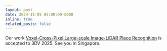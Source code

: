 ```yaml
---
layout: post
date: 2024-11-05 05:00:00-0000
inline: true
related_posts: false
---
```


Our work [Voxel-Cross-Pixel Large-scale Image-LiDAR Place Recognition](https://yunjinli.github.io/projects-vxp/) is accepted to 3DV 2025. See you in Singapore. 
